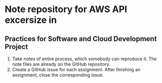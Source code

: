# Note repository for AWS API excersize in 
## Practices for Software and Cloud Development Project

1. Take notes of entire process, which somebody can reproduce it. The note files are already on the GitHub repository.
2. Create a GitHub issue for each assignment. After finishing an assignment, close the corresponding issue.
